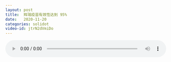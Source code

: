 ```yaml
---
layout: post
title:  辉瑞疫苗有效性达到 95%
date:   2020-11-20
categories: solidot
video-id: jtrN2dVmiDo
---
```


<audio id="youtube" style="width: 100%;" video-id="jtrN2dVmiDo" controls></audio>

<script async type="text/javascript" src="/audio.js"></script>

